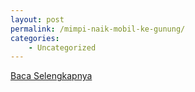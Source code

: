 ```yaml
---
layout: post
permalink: /mimpi-naik-mobil-ke-gunung/
categories:
    - Uncategorized
---
```


[Baca Selengkapnya](/06)